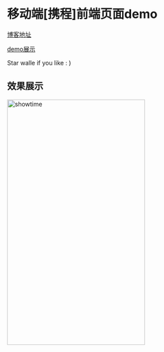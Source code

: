 
移动端[携程]前端页面demo
=========================

 [博客地址](http://www.blackatall.cn)

 [demo展示](http://static.blackatall.cn/ctrip/index.html)

 Star walle if you like : )



效果展示
--------
<img src="http://static.blackatall.cn/mctrip.png" width="321" height="571" alt="showtime" align=left />

